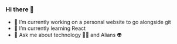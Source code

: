 ### Hi there 👋

- 🔭 I’m currently working on a personal website to go alongside git
- 🌱 I’m currently learning React
- 💬 Ask me about technology 👨‍💻 and Alians 👽
